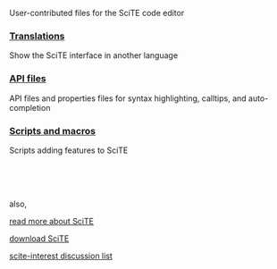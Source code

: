 User-contributed files for the SciTE code editor

### [Translations](files/translations.md)

Show the SciTE interface in another language

### [API files](files/api_files.md)

API files and properties files for syntax highlighting, calltips, and auto-completion

### [Scripts and macros](files/scripts_and_macros.md)

Scripts adding features to SciTE

<br /><br /><br />

also,

[read more about SciTE](http://www.scintilla.org/SciTE.html)

[download SciTE](http://www.scintilla.org/SciTEDownload.html)

[scite-interest discussion list](http://groups.google.com/group/scite-interest)


